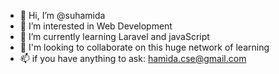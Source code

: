 - 👋 Hi, I’m @suhamida
- 👀 I’m interested in Web Development
- 🌱 I’m currently learning Laravel and javaScript
- 💞️ I'm looking to collaborate on this huge network of learning
- 📫 if you have anything to ask: hamida.cse@gmail.com

<!---
suhamida/suhamida is a ✨ special ✨ repository because its `README.md` (this file) appears on your GitHub profile.
You can click the Preview link to take a look at your changes.
--->
